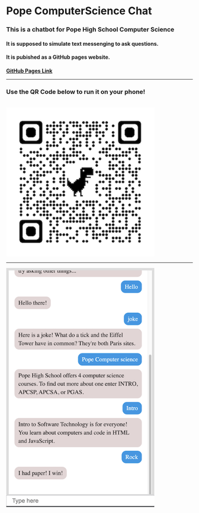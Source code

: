 # Pope ComputerScience Chat

<h3>
This is a chatbot for Pope High School Computer Science
</h3>

<h4>It is supposed to simulate text messenging to ask questions.</h4>
<h4>It is pubished as a GitHub pages website.</h4>
<h4>
  <a href ="https://groeneveldwoodstock.github.io/PopeComputerScienceChat/" target="_blank" rel="noopener noreferrer">GitHub Pages Link</a>
<hr>
<h3>Use the QR Code below to run it on your phone!</h3>
<br>
<img src="https://github.com/groeneveldwoodstock/PopeComputerScienceChat/blob/main/PopeCSChat.png" alt="Screen Shot" width="400" 
     height=auto>
<hr>
<img src="https://github.com/groeneveldwoodstock/PopeComputerScienceChat/blob/main/Screenshot%20Pope%20CS%20Chat%20.png" alt="Screen Shot" width="400" 
     height=auto>
